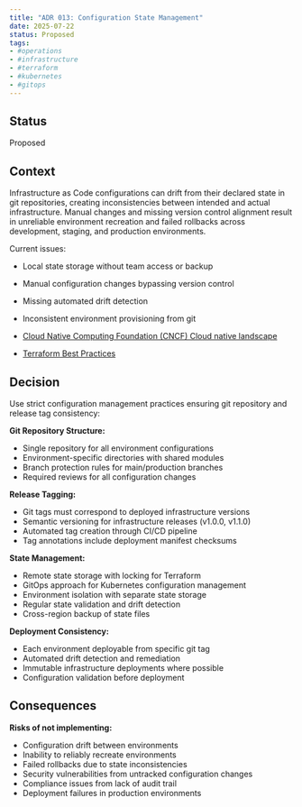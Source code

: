 ```yaml
---
title: "ADR 013: Configuration State Management"
date: 2025-07-22
status: Proposed
tags:
- #operations
- #infrastructure
- #terraform
- #kubernetes
- #gitops
---
```


## Status

Proposed

## Context

Infrastructure as Code configurations can drift from their declared state in git repositories, creating inconsistencies between intended and actual infrastructure. Manual changes and missing version control alignment result in unreliable environment recreation and failed rollbacks across development, staging, and production environments.

Current issues:

- Local state storage without team access or backup
- Manual configuration changes bypassing version control
- Missing automated drift detection
- Inconsistent environment provisioning from git

- [Cloud Native Computing Foundation (CNCF) Cloud native landscape](https://landscape.cncf.io/)
- [Terraform Best Practices](https://developer.hashicorp.com/terraform/cloud-docs/recommended-practices)

## Decision

Use strict configuration management practices ensuring git repository and release tag consistency:

**Git Repository Structure:**

- Single repository for all environment configurations
- Environment-specific directories with shared modules
- Branch protection rules for main/production branches
- Required reviews for all configuration changes

**Release Tagging:**

- Git tags must correspond to deployed infrastructure versions
- Semantic versioning for infrastructure releases (v1.0.0, v1.1.0)
- Automated tag creation through CI/CD pipeline
- Tag annotations include deployment manifest checksums

**State Management:**

- Remote state storage with locking for Terraform
- GitOps approach for Kubernetes configuration management
- Environment isolation with separate state storage
- Regular state validation and drift detection
- Cross-region backup of state files

**Deployment Consistency:**

- Each environment deployable from specific git tag
- Automated drift detection and remediation
- Immutable infrastructure deployments where possible
- Configuration validation before deployment

## Consequences

**Risks of not implementing:**

- Configuration drift between environments
- Inability to reliably recreate environments
- Failed rollbacks due to state inconsistencies
- Security vulnerabilities from untracked configuration changes
- Compliance issues from lack of audit trail
- Deployment failures in production environments
